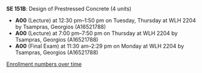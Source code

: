 **SE 151B**: Design of Prestressed Concrete (4 units)

- **A00** (Lecture) at 12:30 pm–1:50 pm on Tuesday, Thursday at WLH 2204 by Tsampras, Georgios (A16521788)
- **A00** (Lecture) at 7:00 pm–7:50 pm on Thursday at WLH 2204 by Tsampras, Georgios (A16521788)
- **A00** (Final Exam) at 11:30 am–2:29 pm on Monday at WLH 2204 by Tsampras, Georgios (A16521788)

[Enrollment numbers over time](./SE151B.tsv)
